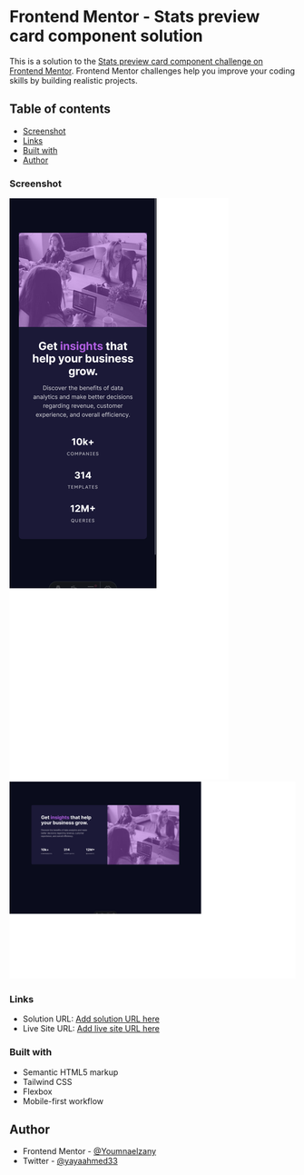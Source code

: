 # Frontend Mentor - Stats preview card component solution

This is a solution to the [Stats preview card component challenge on Frontend Mentor](https://www.frontendmentor.io/challenges/stats-preview-card-component-8JqbgoU62). Frontend Mentor challenges help you improve your coding skills by building realistic projects.

## Table of contents

- [Screenshot](#screenshot)
- [Links](#links)
- [Built with](#built-with)
- [Author](#author)

### Screenshot

![](./public/images/Screenshot%202024-04-14%20at%2021-44-15%20Frontend%20Mentor%20Stats%20preview%20card%20component.png)
![](./public/images/Screenshot%202024-04-14%20at%2021-44-27%20Frontend%20Mentor%20Stats%20preview%20card%20component.png)

### Links

- Solution URL: [Add solution URL here](https://github.com/Youmnaelzany/stats-preview-card-component-main-14-4-24.git)
- Live Site URL: [Add live site URL here](https://your-live-site-url.com)

### Built with

- Semantic HTML5 markup
- Tailwind CSS
- Flexbox
- Mobile-first workflow

## Author

- Frontend Mentor - [@Youmnaelzany](https://www.frontendmentor.io/profile/Youmnaelzany)
- Twitter - [@yayaahmed33](https://twitter.com/yayaahmed33)
